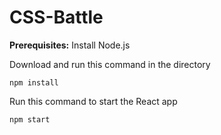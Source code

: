# CSS-Battle

**Prerequisites:** Install Node.js

Download and run this command in the directory
```
npm install
```
Run this command to start the React app
```
npm start
```
